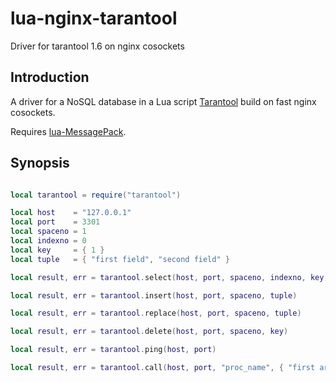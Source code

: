lua-nginx-tarantool
===================

Driver for tarantool 1.6 on nginx cosockets

Introduction
------------

A driver for a NoSQL database in a Lua script [Tarantool](http://tarantool.org/) build on fast nginx cosockets.

Requires [lua-MessagePack](https://github.com/fperrad/lua-MessagePack).

Synopsis
------------

```lua

local tarantool = require("tarantool")

local host    = "127.0.0.1"
local port    = 3301
local spaceno = 1
local indexno = 0
local key     = { 1 }
local tuple   = { "first field", "second field" }

local result, err = tarantool.select(host, port, spaceno, indexno, key)

local result, err = tarantool.insert(host, port, spaceno, tuple)

local result, err = tarantool.replace(host, port, spaceno, tuple)

local result, err = tarantool.delete(host, port, spaceno, key)

local result, err = tarantool.ping(host, port)

local result, err = tarantool.call(host, port, "proc_name", { "first arg" })

```

